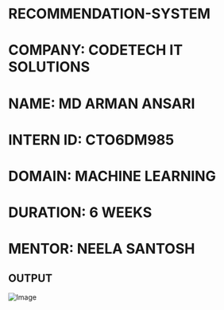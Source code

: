 # RECOMMENDATION-SYSTEM
# COMPANY: CODETECH IT SOLUTIONS
# NAME: MD ARMAN ANSARI
# INTERN ID: CTO6DM985
# DOMAIN: MACHINE LEARNING
# DURATION: 6 WEEKS
# MENTOR: NEELA SANTOSH


## OUTPUT

![Image](https://github.com/user-attachments/assets/53d8b3b4-8342-4b90-9a9b-848770062f4e)
